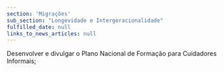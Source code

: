 ```yaml
---
section: 'Migrações'
sub_section: "Longevidade e Intergeracionalidade"
fulfilled_date: null
links_to_news_articles: null
---
```


Desenvolver e divulgar o Plano Nacional de Formação para Cuidadores Informais;